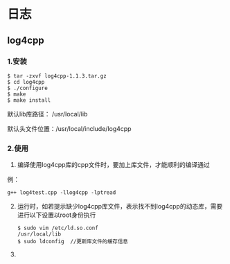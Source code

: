 # 日志

## log4cpp

### 1.安装

```shell
$ tar -zxvf log4cpp-1.1.3.tar.gz
$ cd log4cpp
$ ./configure
$ make
$ make install
```

默认lib库路径： /usr/local/lib

默认头文件位置：/usr/local/include/log4cpp

### 2.使用

1. 编译使用log4cpp库的cpp文件时，要加上库文件，才能顺利的编译通过

例：

```shell
g++ log4test.cpp -llog4cpp -lptread
```

2. 运行时，如若提示缺少log4cpp库文件，表示找不到log4cpp的动态库，需要进行以下设置以root身份执行

   ``` shell
   $ sudo vim /etc/ld.so.conf
   /usr/local/lib
   $ sudo ldconfig 	//更新库文件的缓存信息
   ```

3. 



